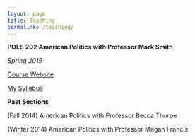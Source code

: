 ```yaml
---
layout: page
title: Teaching
permalink: /teaching/
---
```

**POLS 202 American Politics with Professor Mark Smith**

*Spring 2015*

[Course Website](http://courses.washington.edu/smithint/amgov.html)

[My Syllabus](http://tylerreny.github.io/pdf/spring_202.pdf)




**Past Sections**

(Fall 2014) American Politics with Professor Becca Thorpe

(Winter 2014) American Politics with Professor Megan Francis



